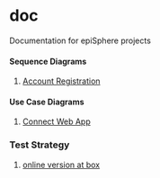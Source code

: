 # doc
Documentation for epiSphere projects

#### Sequence Diagrams
1. [Account Registration](AccountRegistration/README.md)

#### Use Case Diagrams
1. [Connect Web App](connectApp/README.md)


### Test Strategy
1. [online version at box](https://nih.app.box.com/file/405117298887)
